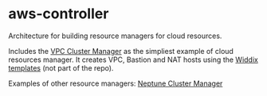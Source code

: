 # aws-controller

Architecture for building resource managers for cloud resources.

Includes the [VPC Cluster Manager](https://github.com/hobbit-project/aws-controller/blob/master/src/main/java/org/hobbit/cloud/vpc/VpcClusterManager.java) as the simpliest example of cloud resources manager. It creates VPC, Bastion and NAT hosts using the [Widdix templates](https://github.com/widdix/aws-cf-templates/tree/master/vpc) (not part of the repo). 

Examples of other resource managers:
[Neptune Cluster Manager](https://github.com/hobbit-project/neptune-system-adapter/blob/master/src/main/java/org/hobbit/sparql_snb/systems/neptune/NeptuneClusterManager.java)

